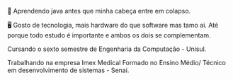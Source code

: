🤯 Aprendendo java antes que minha cabeça entre em colapso.

🖥️ Gosto de tecnologia, mais hardware do que software mas tamo ai. Até porque todo estudo é importante e ambos os dois se complementam.

Cursando o sexto semestre de Engenharia da Computação - Unisul.

Trabalhando na empresa Imex Medical
Formado no Ensino Médio/ Técnico em desenvolvimento de sistemas - Senai.
